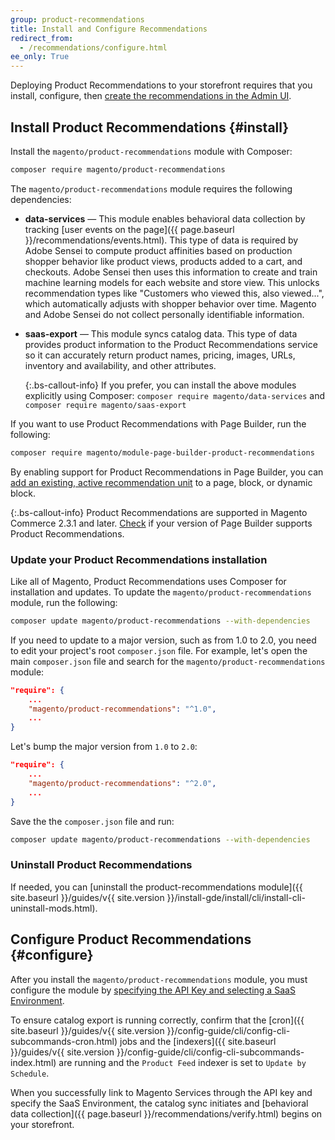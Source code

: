 ```yaml
---
group: product-recommendations
title: Install and Configure Recommendations
redirect_from:
  - /recommendations/configure.html
ee_only: True
---
```


Deploying Product Recommendations to your storefront requires that you install, configure, then [create the recommendations in the Admin UI](https://docs.magento.com/m2/ee/user_guide/marketing/create-new-rec.html).

## Install Product Recommendations {#install}

Install the `magento/product-recommendations` module with Composer:

   ```bash
   composer require magento/product-recommendations
   ```

The `magento/product-recommendations` module requires the following dependencies:

-  **data-services** — This module enables behavioral data collection by tracking [user events on the page]({{ page.baseurl }}/recommendations/events.html). This type of data is required by Adobe Sensei to compute product affinities based on production shopper behavior like product views, products added to a cart, and checkouts. Adobe Sensei then uses this information to create and train machine learning models for each website and store view. This unlocks recommendation types like "Customers who viewed this, also viewed...", which automatically adjusts with shopper behavior over time. Magento and Adobe Sensei do not collect personally identifiable information.

-  **saas-export** — This module syncs catalog data. This type of data provides product information to the Product Recommendations service so it can accurately return product names, pricing, images, URLs, inventory and availability, and other attributes.

   {:.bs-callout-info}
   If you prefer, you can install the above modules explicitly using Composer: `composer require magento/data-services` and `composer require magento/saas-export`

If you want to use Product Recommendations with Page Builder, run the following:

```bash
composer require magento/module-page-builder-product-recommendations
```

By enabling support for Product Recommendations in Page Builder, you can [add an existing, active recommendation unit](https://docs.magento.com/user-guide/marketing/page-builder-add-product-recs.html) to a page, block, or dynamic block.

   {:.bs-callout-info}
   Product Recommendations are supported in Magento Commerce 2.3.1 and later. [Check](https://devdocs.magento.com/release/#compatibility) if your version of Page Builder supports Product Recommendations.

### Update your Product Recommendations installation

Like all of Magento, Product Recommendations uses Composer for installation and updates. To update the `magento/product-recommendations` module, run the following:

```bash
composer update magento/product-recommendations --with-dependencies
```

If you need to update to a major version, such as from 1.0 to 2.0, you need to edit your project's root `composer.json` file. For example, let's open the main `composer.json` file and search for the `magento/product-recommendations` module:

```json
"require": {
    ...
    "magento/product-recommendations": "^1.0",
    ...
}
```

Let's bump the major version from `1.0` to `2.0`:

```json
"require": {
    ...
    "magento/product-recommendations": "^2.0",
    ...
}
```

Save the the `composer.json` file and run:

```bash
composer update magento/product-recommendations --with-dependencies
```

### Uninstall Product Recommendations

If needed, you can [uninstall the product-recommendations module]({{ site.baseurl }}/guides/v{{ site.version }}/install-gde/install/cli/install-cli-uninstall-mods.html).

## Configure Product Recommendations {#configure}

After you install the `magento/product-recommendations` module, you must configure the module by [specifying the API Key and selecting a SaaS Environment](https://docs.magento.com/m2/ce/user_guide/configuration/services/saas.html).

To ensure catalog export is running correctly, confirm that the [cron]({{ site.baseurl }}/guides/v{{ site.version }}/config-guide/cli/config-cli-subcommands-cron.html) jobs and the [indexers]({{ site.baseurl }}/guides/v{{ site.version }}/config-guide/cli/config-cli-subcommands-index.html) are running and the `Product Feed` indexer is set to `Update by Schedule`.

When you successfully link to Magento Services through the API key and specify the SaaS Environment, the catalog sync initiates and [behavioral data collection]({{ page.baseurl }}/recommendations/verify.html) begins on your storefront.

